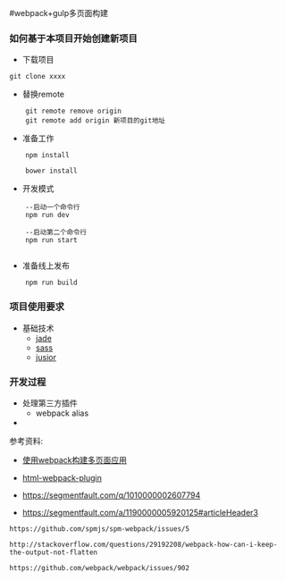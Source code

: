#webpack+gulp多页面构建

### 如何基于本项目开始创建新项目

*	下载项目
	
```
git clone xxxx
```	
	
*	替换remote

```
	git remote remove origin
	git remote add origin 新项目的git地址
```

*	准备工作

```
	npm install
	
	bower install
```

*	开发模式

```
	--启动一个命令行
	npm run dev 
	
	--启动第二个命令行
	npm run start
	
```	
	
*	准备线上发布
	
```
	npm run build
```	

### 项目使用要求
*	基础技术
	*	[jade]()
	*	[sass]()
	*	[jusior]()


### 开发过程

*	处理第三方插件
	*	webpack alias		
*	




参考资料:

*	[使用webpack构建多页面应用](https://segmentfault.com/a/1190000005920125)
*	[html-webpack-plugin](https://github.com/ampedandwired/html-webpack-plugin)

*	https://segmentfault.com/q/1010000002607794
*	https://segmentfault.com/a/1190000005920125#articleHeader3



```
https://github.com/spmjs/spm-webpack/issues/5

http://stackoverflow.com/questions/29192208/webpack-how-can-i-keep-the-output-not-flatten

https://github.com/webpack/webpack/issues/902
```
